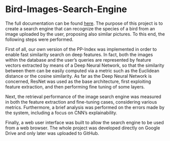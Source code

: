 # Bird-Images-Search-Engine
The full documentation can be found [here](https://github.com/danielecioffo/Bird-Images-Search-Engine/blob/main/Bird%20Images%20Search%20Engine.pdf). 
The purpose of this project is to create a search engine that can recognize the species of a bird from an image uploaded by the user, proposing also similar pictures. To this end, the following steps were performed.

First of all, our own version of the PP-Index was implemented in order to enable fast similarity search on deep features. In fact, both the images within the database and the user’s queries are represented by feature vectors extracted by means of a Deep Neural Network, so that the similarity between them can be easily computed via a metric such as the Euclidean distance or the cosine similarity. As far as the Deep Neural Network is concerned, ResNet was used as the base architecture, first exploiting feature extraction, and then performing fine tuning of some layers.

Next, the retrieval performance of the image search engine was measured in both the feature extraction and fine-tuning cases, considering various metrics. Furthermore, a brief analysis was performed on the errors made by the system, including a focus on CNN’s explainability. 

Finally, a web user interface was built to allow the search engine to be used from a web browser.
The whole project was developed directly on Google Drive and only later was uploaded to GitHub.
